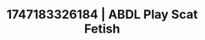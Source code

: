 ---
categories:
- Alt aesthetic girls
- Tasteful nudity
- Erotic focus
- Mindful kink
- Teasing look
image: /assets/images/1747183326184.webp
layout: post
seo:
  description: Featured content with premium ABDL Play, Scat Fetish. HD images available.
  keywords: ABDL Play, Scat Fetish
  og_image: /assets/images/1747183326184.webp
  schema_type: VisualArtwork
tags:
- ABDL Play
- Scat Fetish
- '#1747183326184'
title: 1747183326184 | ABDL Play Scat Fetish
---